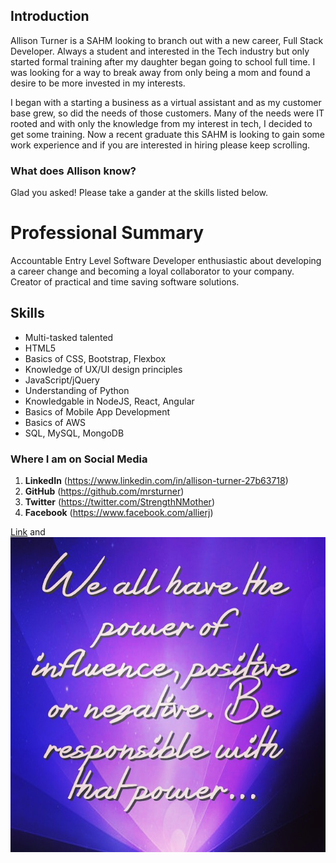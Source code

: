 ## Introduction

Allison Turner is a SAHM looking to branch out with a new career, Full Stack Developer. Always a student and interested in the Tech industry but only started formal training after my daughter began going to school full time. I  was looking for a way to break away from only being a mom and found a desire to be more invested in my interests. 

I began with a starting a business as a virtual assistant and as my customer base grew, so did the needs of those customers. Many of the needs were IT rooted and with only the knowledge from my interest in tech, I decided to get some training. Now a recent graduate this SAHM is looking to gain some work experience and if you are interested in hiring please keep scrolling. 

### What does Allison know?

Glad you asked! Please take a gander at the skills listed below. 



# Professional Summary

Accountable Entry Level Software Developer enthusiastic about developing a career change and becoming a loyal collaborator to your company. Creator of practical and time saving software solutions. 

## Skills


* Multi-tasked talented 
* HTML5
* Basics of CSS, Bootstrap, Flexbox
* Knowledge of UX/UI design principles
* JavaScript/jQuery
* Understanding of Python
* Knowledgable in NodeJS, React, Angular
* Basics of Mobile App Development
* Basics of AWS
* SQL, MySQL, MongoDB

### Where I am on Social Media


1. **LinkedIn** (https://www.linkedin.com/in/allison-turner-27b63718)
2. **GitHub** (https://github.com/mrsturner)
3. **Twitter** (https://twitter.com/StrengthNMother)
4. **Facebook** (https://www.facebook.com/allierj)


[Link](https://mrsturner.github.io/BeanPole/) and ![Image](Powerof.JPG)
```


